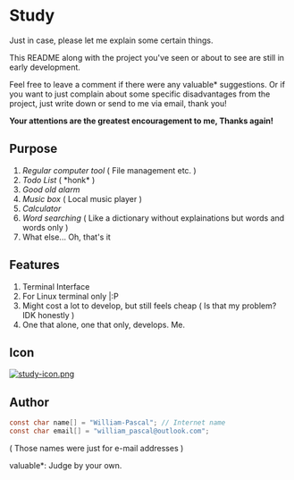 # Study

Just in case, please let me explain some certain things.

This README along with the project you've seen or about to see are still in early development.

Feel free to leave a comment if there were any valuable\* suggestions. Or if you want to just complain about some specific disadvantages from the project, just write down or send to me via email, thank you!

**Your attentions are the greatest encouragement to me, Thanks again!**

## Purpose
1. *Regular computer tool* ( File management etc. )
2. *Todo List* ( \*honk\* )
3. *Good old alarm*
4. *Music box* ( Local music player )
5. *Calculator*
6. *Word searching* ( Like a dictionary without explainations but words and words only )
7. What else... Oh, that's it

## Features
1. Terminal Interface
2. For Linux terminal only |:P
3. Might cost a lot to develop, but still feels cheap ( Is that my problem? IDK honestly )
4. One that alone, one that only, develops. Me.

## Icon

[![study-icon.png](https://i.postimg.cc/D01pk9Vg/study-icon.png)](https://postimg.cc/vxHt5SZg)

## Author
```C
const char name[] = "William-Pascal"; // Internet name
const char email[] = "william_pascal@outlook.com";
```
( Those names were just for e-mail addresses )

valuable*: Judge by your own.
